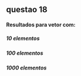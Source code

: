 ## questao 18

#### Resultados para vetor com:
##### 10 elementos

##### 100 elementos

##### 1000 elementos